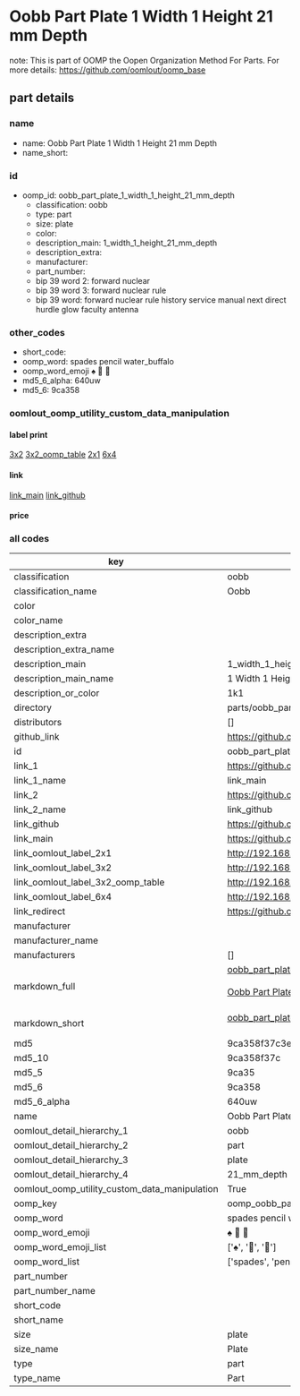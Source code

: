 # Oobb Part Plate 1 Width 1 Height 21 mm Depth  

note: This is part of OOMP the Oopen Organization Method For Parts. For more details: https://github.com/oomlout/oomp_base

##  part details
  







### name
* name: Oobb Part Plate 1 Width 1 Height 21 mm Depth
* name_short: 
### id
* oomp_id: oobb_part_plate_1_width_1_height_21_mm_depth
  * classification: oobb
  * type: part
  * size: plate
  * color: 
  * description_main: 1_width_1_height_21_mm_depth
  * description_extra: 
  * manufacturer: 
  * part_number: 
  * bip 39 word 2: forward nuclear
  * bip 39 word 3: forward nuclear rule
  * bip 39 word: forward nuclear rule history service manual next direct hurdle glow faculty antenna

### other_codes
* short_code: 
* oomp_word: spades pencil water_buffalo
* oomp_word_emoji :spades: :pencil: :water_buffalo:
* md5_6_alpha: 640uw
* md5_6: 9ca358






### oomlout_oomp_utility_custom_data_manipulation
#### label print
[3x2](http://192.168.1.245:1112/?label=oomp%20640uw)
[3x2_oomp_table](http://192.168.1.108:1112/?label=oomp%20640uw)
[2x1](http://192.168.1.242:1112/?label=oomp%20640uw)
[6x4](http://192.168.1.55:1112/?label=oomp%20640uw)    

#### link

[link_main](https://github.com/oomlout/oomlout_oomp_version_1_messy/tree/main/parts/oobb_part_plate_1_width_1_height_21_mm_depth) [link_github](https://github.com/oomlout/oomlout_oomp_version_1_messy/tree/main/parts/oobb_part_plate_1_width_1_height_21_mm_depth)                             

#### price







### all codes 
| key | value |  
| --- | --- |  
| classification | oobb |  
| classification_name | Oobb |  
| color |  |  
| color_name |  |  
| description_extra |  |  
| description_extra_name |  |  
| description_main | 1_width_1_height_21_mm_depth |  
| description_main_name | 1 Width 1 Height 21 mm Depth |  
| description_or_color | 1k1 |  
| directory | parts/oobb_part_plate_1_width_1_height_21_mm_depth |  
| distributors | [] |  
| github_link | https://github.com/oomlout/oomlout_oomp_part_src/tree/main/parts/oobb_part_plate_1_width_1_height_21_mm_depth |  
| id | oobb_part_plate_1_width_1_height_21_mm_depth |  
| link_1 | https://github.com/oomlout/oomlout_oomp_version_1_messy/tree/main/parts/oobb_part_plate_1_width_1_height_21_mm_depth |  
| link_1_name | link_main |  
| link_2 | https://github.com/oomlout/oomlout_oomp_version_1_messy/tree/main/parts/oobb_part_plate_1_width_1_height_21_mm_depth |  
| link_2_name | link_github |  
| link_github | https://github.com/oomlout/oomlout_oomp_version_1_messy/tree/main/parts/oobb_part_plate_1_width_1_height_21_mm_depth |  
| link_main | https://github.com/oomlout/oomlout_oomp_version_1_messy/tree/main/parts/oobb_part_plate_1_width_1_height_21_mm_depth |  
| link_oomlout_label_2x1 | http://192.168.1.242:1112/?label=oomp%20640uw |  
| link_oomlout_label_3x2 | http://192.168.1.245:1112/?label=oomp%20640uw |  
| link_oomlout_label_3x2_oomp_table | http://192.168.1.108:1112/?label=oomp%20640uw |  
| link_oomlout_label_6x4 | http://192.168.1.55:1112/?label=oomp%20640uw |  
| link_redirect | https://github.com/oomlout/oomlout_oomp_version_1_messy/tree/main/parts/oobb_part_plate_1_width_1_height_21_mm_depth |  
| manufacturer |  |  
| manufacturer_name |  |  
| manufacturers | [] |  
| markdown_full | [oobb_part_plate_1_width_1_height_21_mm_depth](none)<br>[](none)<br>[Oobb Part Plate 1 Width 1 Height 21 Mm Depth](none)<br><br> |  
| markdown_short | [oobb_part_plate_1_width_1_height_21_mm_depth](none)<br><br> |  
| md5 | 9ca358f37c3e92aa1de216c37a65d2de |  
| md5_10 | 9ca358f37c |  
| md5_5 | 9ca35 |  
| md5_6 | 9ca358 |  
| md5_6_alpha | 640uw |  
| name | Oobb Part Plate 1 Width 1 Height 21 mm Depth |  
| oomlout_detail_hierarchy_1 | oobb |  
| oomlout_detail_hierarchy_2 | part |  
| oomlout_detail_hierarchy_3 | plate |  
| oomlout_detail_hierarchy_4 | 21_mm_depth |  
| oomlout_oomp_utility_custom_data_manipulation | True |  
| oomp_key | oomp_oobb_part_plate_1_width_1_height_21_mm_depth |  
| oomp_word | spades pencil water_buffalo |  
| oomp_word_emoji | :spades: :pencil: :water_buffalo: |  
| oomp_word_emoji_list | [':spades:', ':pencil:', ':water_buffalo:'] |  
| oomp_word_list | ['spades', 'pencil', 'water_buffalo'] |  
| part_number |  |  
| part_number_name |  |  
| short_code |  |  
| short_name |  |  
| size | plate |  
| size_name | Plate |  
| type | part |  
| type_name | Part |  
